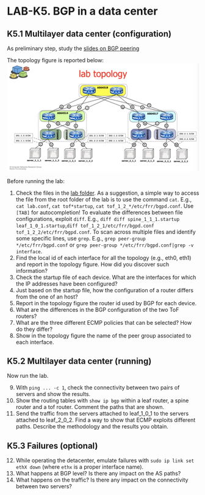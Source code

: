 # LAB-K5. BGP in a data center

## K5.1 Multilayer data center (configuration)

As preliminary step, study the [slides on BGP peering](./data-center-bgp/051-kathara-lab_data-center-bgp.pdf)

The topology figure is reported below:
![topo](./Figs/lab5.5-topo.png)

Before running the lab:

1. Check the files in the [lab folder](./data-center-bgp/kathara-lab_data-center-bgp/). As a suggestion, a simple way to access the file from the root folder of the lab is to use the command `cat`. E.g., `cat lab.conf`, `cat tof*startup`, `cat tof_1_2_*/etc/frr/bgpd.conf`. Use `[TAB]` for autocompletion!
To evaluate the differences between file configurations, exploit `diff`. E.g., `diff diff spine_1_1_1.startup leaf_1_0_1.startup`,`diff tof_1_2_1/etc/frr/bgpd.conf tof_1_2_2/etc/frr/bgpd.conf`. To scan across multiple files and identify some specific lines, use `grep`. E.g., `grep peer-group */etc/frr/bgpd.conf` or `grep peer-group */etc/frr/bgpd.conf|grep -v interface`.
1. Find the local id of each interface for all the topology (e.g., eth0, eth1) and report in the topology figure. How did you discover such information?
1. Check the startup file of each device. What are the interfaces for which the IP addresses have been configured?
1. Just based on the startup file, how the configuration of a router differs from the one of an host? 
1. Report in the topology figure the router id used by BGP for each device.
1. What are the differences in the BGP configuration of the two ToF routers?
1. What are the three different ECMP policies that can be selected? How do they differ?
1. Show in the topology figure the name of the peer group associated to each interface.


## K5.2 Multilayer data center (running)

Now run the lab.

9. With `ping ... -c 1`, check the connectivity between two pairs of servers and show the results.
10. Show the routing tables with `show ip bgp` within a leaf router, a spine router and a tof router. Comment the paths that are shown.
11. Send the traffic from the servers attached to leaf_1_0_1 to the servers attached to leaf_2_0_2. Find a way to show that ECMP exploits different paths. Describe the methodology and the results you obtain.

## K5.3 Failures (optional)

12. While operating the detacenter, emulate failures with `sudo ip link set ethX down` (where `ethx` is a proper interface name).
13. What happens at BGP level? Is there any impact on the AS paths?
1. What happens on the traffic? Is there any impact on the connectivity between two servers?





